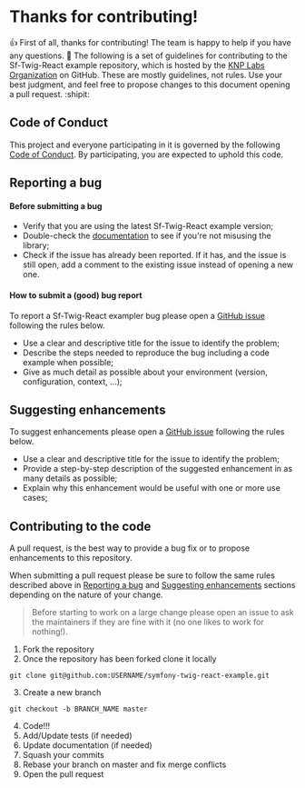 
# Thanks for contributing!

:+1: First of all, thanks for contributing! The team is happy to help if you have any questions. :feet:
The following is a set of guidelines for contributing to the Sf-Twig-React example repository, which is hosted by the [KNP Labs Organization](https://github.com/KnpLabs) on GitHub. These are mostly guidelines, not rules. Use your best judgment, and feel free to propose changes to this document opening a pull request. :shipit:

## Code of Conduct

This project and everyone participating in it is governed by the following [Code of Conduct](https://github.com/KnpLabs/symfony-twig-react-example/blob/master/CODE_OF_CONDUCT.md). By participating, you are expected to uphold this code.

## Reporting a bug

#### Before submitting a bug
- Verify that you are using the latest Sf-Twig-React example version;
- Double-check the [documentation](https://github.com/KnpLabs/symfony-twig-react-example/blob/master/README.md) to see if you're not misusing the library;
- Check if the issue has already been reported. If it has, and the issue is still open, add a comment to the existing issue instead of opening a new one.

#### How to submit a (good) bug report
To report a Sf-Twig-React exampler bug please open a [GitHub issue](https://github.com/KnpLabs/symfony-twig-react-example/issues) following the rules below.

- Use a clear and descriptive title for the issue to identify the problem;
- Describe the steps needed to reproduce the bug including a code example when possible;
- Give as much detail as possible about your environment (version, configuration, context, ...);

## Suggesting enhancements

To suggest enhancements please open a [GitHub issue](https://github.com/KnpLabs/symfony-twig-react-example/issues) following the rules below.

- Use a clear and descriptive title for the issue to identify the problem;
- Provide a step-by-step description of the suggested enhancement in as many details as possible;
- Explain why this enhancement would be useful with one or more use cases;

## Contributing to the code

A pull request, is the best way to provide a bug fix or to propose enhancements to this repository.

When submitting a pull request please be sure to follow the same rules described above in [Reporting a bug](#reporting-a-bug) and [Suggesting enhancements](#suggesting-enhancements) sections depending on the nature of your change.

> Before starting to work on a large change please open an issue to ask the maintainers if they are fine with it (no one likes to work for nothing!).

1. Fork the repository
2. Once the repository has been forked clone it locally
```
git clone git@github.com:USERNAME/symfony-twig-react-example.git
```
3. Create a new branch
```
git checkout -b BRANCH_NAME master
```
4. Code!!!
5. Add/Update tests (if needed)
6. Update documentation (if needed)
7. Squash your commits
8. Rebase your branch on master and fix merge conflicts
9. Open the pull request
